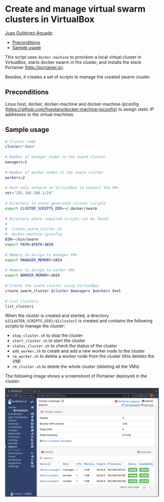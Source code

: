 # Create and manage virtual swarm clusters in VirtualBox
[Juan Gutiérrez-Aguado](https://www.uv.es/jgutierr)

- [Preconditions](#org57051b7)
- [Sample usage](#org47d158c)

This script uses `docker-machine` to provision a local virtual cluster in VirtualBox, starts docker swarm in the cluster, and installs the stack Portainer (<http://portainer.io>).

Besides, it creates a set of scripts to manage the created swarm cluster.


<a id="org57051b7"></a>

## Preconditions

Linux host, docker, docker-machine and docker-machine-ipconfig (<https://github.com/fivestars/docker-machine-ipconfig>) to assign static IP addresses to the virtual machines.


<a id="org47d158c"></a>

## Sample usage

```bash
# Cluster name
cluster="demo"

# Number of manager nodes in the swarm cluster
managers=1

# Number of worker nodes in the swarm cluster
workers=2

# Host only network in VirtualBox to connect the VMs
net="192.168.100.1/24"

# Directory to store generated cluster scripts
export CLUSTER_SCRIPTS_DIR=~/.docker/swarm

# Directory where required scripts can be found:
#
#  create_swarm_cluster.sh
#  docker-machine-ipconfig
BIN=~/bin/swarm
export PATH=$PATH:$BIN

# Memory to assign to manager VMs
export MANAGER_MEMORY=1024

# Memory to assign to worker VMs
export WORKER_MEMORY=1024

# Create the swarm cluster using VirtualBox
create_swarm_cluster $cluster $managers $workers $net

# List clusters
list_clusters

```

When the cluster is created and started, a directory `${CLUSTER_SCRIPTS_DIR}/${cluster}` is created and contains the following scripts to manage the cluster:

-   `stop_cluster.sh` to stop the cluster
-   `start_cluster.sh` to start the cluster
-   `status_cluster.sh` to check the status of the cluster
-   `add_worker.sh` to create and add a new worker node to the cluster
-   `rm_worker.sh` to delete a worker node from the cluster (this deletes the VM)
-   `rm_cluster.sh` to delete the whole cluster (deleting all the VMs)

The following image shows a screenshoot of Portainer deployed in the cluster:

![img](./figs/portainer.png)